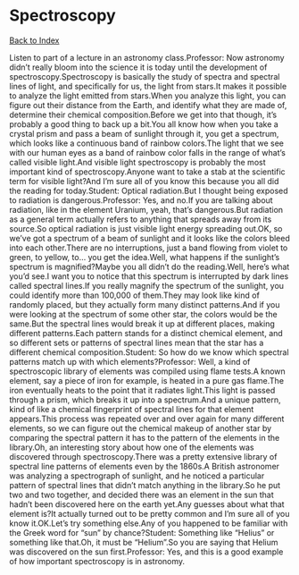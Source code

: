 # Spectroscopy
[Back to Index](https://github.com/windows10010/tpoExtractor/blob/master/README.md)

Listen to part of a lecture in an astronomy class.Professor: Now astronomy didn’t really bloom into the science it is today until the development of spectroscopy.Spectroscopy is basically the study of spectra and spectral lines of light, and specifically for us, the light from stars.It makes it possible to analyze the light emitted from stars.When you analyze this light, you can figure out their distance from the Earth, and identify what they are made of, determine their chemical composition.Before we get into that though, it’s probably a good thing to back up a bit.You all know how when you take a crystal prism and pass a beam of sunlight through it, you get a spectrum, which looks like a continuous band of rainbow colors.The light that we see with our human eyes as a band of rainbow color falls in the range of what’s called visible light.And visible light spectroscopy is probably the most important kind of spectroscopy.Anyone want to take a stab at the scientific term for visible light?And I’m sure all of you know this because you all did the reading for today.Student: Optical radiation.But I thought being exposed to radiation is dangerous.Professor: Yes, and no.If you are talking about radiation, like in the element Uranium, yeah, that’s dangerous.But radiation as a general term actually refers to anything that spreads away from its source.So optical radiation is just visible light energy spreading out.OK, so we’ve got a spectrum of a beam of sunlight and it looks like the colors bleed into each other.There are no interruptions, just a band flowing from violet to green, to yellow, to… you get the idea.Well, what happens if the sunlight’s spectrum is magnified?Maybe you all didn’t do the reading.Well, here’s what you’d see.I want you to notice that this spectrum is interrupted by dark lines called spectral lines.If you really magnify the spectrum of the sunlight, you could identify more than 100,000 of them.They may look like kind of randomly placed, but they actually form many distinct patterns.And if you were looking at the spectrum of some other star, the colors would be the same.But the spectral lines would break it up at different places, making different patterns.Each pattern stands for a distinct chemical element, and so different sets or patterns of spectral lines mean that the star has a different chemical composition.Student: So how do we know which spectral patterns match up with which elements?Professor: Well, a kind of spectroscopic library of elements was compiled using flame tests.A known element, say a piece of iron for example, is heated in a pure gas flame.The iron eventually heats to the point that it radiates light.This light is passed through a prism, which breaks it up into a spectrum.And a unique pattern, kind of like a chemical fingerprint of spectral lines for that element appears.This process was repeated over and over again for many different elements, so we can figure out the chemical makeup of another star by comparing the spectral pattern it has to the pattern of the elements in the library.Oh, an interesting story about how one of the elements was discovered through spectroscopy.There was a pretty extensive library of spectral line patterns of elements even by the 1860s.A British astronomer was analyzing a spectrograph of sunlight, and he noticed a particular pattern of spectral lines that didn’t match anything in the library.So he put two and two together, and decided there was an element in the sun that hadn’t been discovered here on the earth yet.Any guesses about what that element is?It actually turned out to be pretty common and I’m sure all of you know it.OK.Let’s try something else.Any of you happened to be familiar with the Greek word for “sun” by chance?Student: Something like “Helius” or something like that.Oh, it must be “Helium”.So you are saying that Helium was discovered on the sun first.Professor: Yes, and this is a good example of how important spectroscopy is in astronomy.